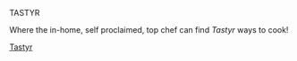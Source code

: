 TASTYR

Where the in-home, self proclaimed, top chef can find _Tastyr_ ways to cook!

[Tastyr](www.tastyr.co)


